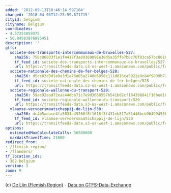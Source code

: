 ```yaml
---
added: '2012-09-13T10:46:14.597184'
changed: '2018-04-03T12:25:59.671715'
cityid: belgium
cityname: Belgium
coordinates:
- 4.37255859375
- 50.84583876895451
description: ''
gtfs:
  societe-des-transports-intercommunaux-de-bruxelles-527:
    sha256: 758c80033f1e1f4417f3a89369096e38d5a35ffe7b8c76f83ca57bc8618240e6
    tf_feed_id: societe-des-transports-intercommunaux-de-bruxelles/527
    url: https://transitfeeds-data.s3-us-west-1.amazonaws.com/public/feeds/societe-des-transports-intercommunaux-de-bruxelles/527/20180325/gtfs.zip
  societe-nationale-des-chemins-de-fer-belges-528:
    sha256: d5ce02d3d1a9a3d1a76a05a2740d6058c111d816ca5922e8c84f9899b723c19a
    tf_feed_id: societe-nationale-des-chemins-de-fer-belges/528
    url: https://transitfeeds-data.s3-us-west-1.amazonaws.com/public/feeds/societe-nationale-des-chemins-de-fer-belges/528/20170411/gtfs.zip
  societe-regionale-wallonne-du-transport-529:
    sha256: 59ac92ead72eae44dbb71c7e9d3668557b541b02cf184398841f18bed169d268
    tf_feed_id: societe-regionale-wallonne-du-transport/529
    url: https://transitfeeds-data.s3-us-west-1.amazonaws.com/public/feeds/societe-regionale-wallonne-du-transport/529/20180330/gtfs.zip
  vlaamse-vervoersmaatschappij-de-lijn-530:
    sha256: dc4b5adace4fa5031a45268f8f1616f3f431eb817a51d46bcb96499455b3243f
    tf_feed_id: vlaamse-vervoersmaatschappij-de-lijn/530
    url: https://transitfeeds-data.s3-us-west-1.amazonaws.com/public/feeds/vlaamse-vervoersmaatschappij-de-lijn/530/20180327/gtfs.zip
options:
  estimatedMaxCalculateCalls: 36500000
  maxWalkTravelTime: 21600
redirect_from:
- /flemish-region/
- /flanders/
tf_location_ids:
- 382-belgium
version: 3
zoom: 9
---
```


(c) [De Lijn (Flemish Region)](http://www.delijn.be/) - [Data on GTFS-Data-Exchange](http://www.gtfs-data-exchange.com/agency/de-lijn/)
